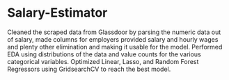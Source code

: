 # Salary-Estimator


Cleaned the scraped data from Glassdoor by parsing the numeric data out of salary, made columns for employers provided salary and hourly wages and plenty other elimination and making it usable for the model. Performed EDA using distributions of the data and value counts for the various categorical variables. Optimized Linear, Lasso, and Random Forest Regressors using GridsearchCV to reach the best model.
